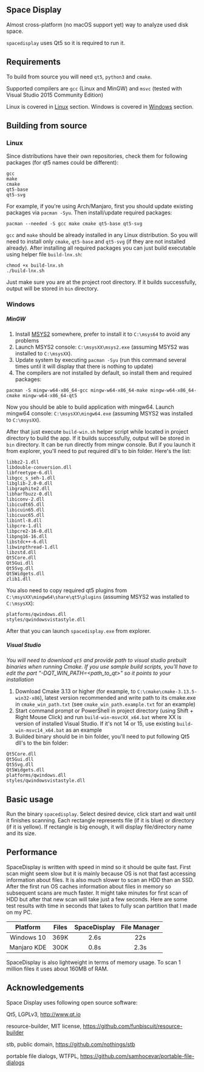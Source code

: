 Space Display
-------------

Almost cross-platform (no macOS support yet) way to analyze used disk space.

`spacedisplay` uses Qt5 so it is required to run it.

Requirements
------------

To build from source you will need `qt5`, `python3` and `cmake`.

Supported compilers are `gcc` (Linux and MinGW) and `msvc`
(tested with Visual Studio 2015 Community Edition)

Linux is covered in [Linux](#Linux) section.
Windows is covered in [Windows](#Windows) section.


Building from source
--------------------

### Linux

Since distributions have their own repositories, check them for following packages (for qt5 names could be different):
~~~
gcc
make
cmake
qt5-base
qt5-svg
~~~
For example, if you're using Arch/Manjaro, first you should update existing packages via `pacman -Syu`.
Then install/update required packages:
~~~
pacman --needed -S gcc make cmake qt5-base qt5-svg
~~~
`gcc` and `make` should be already installed in any Linux distribution.
So you will need to install only `cmake`, `qt5-base` and `qt5-svg` (if they are not installed already).
After installing all required packages you can just build executable using helper file `build-lnx.sh`:
~~~
chmod +x build-lnx.sh
./build-lnx.sh
~~~
Just make sure you are at the project root directory.
If it builds successfully, output will be stored in `bin` directory.


### Windows

##### MinGW

1. Install [MSYS2](https://www.msys2.org) somewhere, prefer to install it to `C:\msys64` to avoid any problems
2. Launch MSYS2 console: `C:\msysXX\msys2.exe` (assuming MSYS2 was installed to `C:\msysXX`).
3. Update system by executing `pacman -Syu`
(run this command several times until it will display that there is nothing to update)
4. The compilers are not installed by default, so install them and required packages:
~~~
pacman -S mingw-w64-x86_64-gcc mingw-w64-x86_64-make mingw-w64-x86_64-cmake mingw-w64-x86_64-qt5
~~~
Now you should be able to build application with mingw64. Launch mingw64 console:
`C:\msysXX\mingw64.exe` (assuming MSYS2 was installed to `C:\msysXX`).

After that just execute `build-win.sh` helper script while located in project directory to build the app.
If it builds successfully, output will be stored in `bin` directory. It can be run directly from mingw console.
But if you launch it from explorer, you'll need to put required dll's to bin folder. Here's the list:
~~~
libbz2-1.dll
libdouble-conversion.dll
libfreetype-6.dll
libgcc_s_seh-1.dll
libglib-2.0-0.dll
libgraphite2.dll
libharfbuzz-0.dll
libiconv-2.dll
libicudt65.dll
libicuin65.dll
libicuuc65.dll
libintl-8.dll
libpcre-1.dll
libpcre2-16-0.dll
libpng16-16.dll
libstdc++-6.dll
libwinpthread-1.dll
libzstd.dll
Qt5Core.dll
Qt5Gui.dll
Qt5Svg.dll
Qt5Widgets.dll
zlib1.dll
~~~
You also need to copy required qt5 plugins from `C:\msysXX\mingw64\share\qt5\plugins` (assuming MSYS2 was installed to `C:\msysXX`):
~~~
platforms/qwindows.dll
styles/qwindowsvistastyle.dll
~~~
After that you can launch `spacedisplay.exe` from explorer.


##### Visual Studio 

_You will need to download `qt5` and provide path to visual studio prebuilt binaries when running Cmake.
If you use sample build scripts, you'll have to edit the part "-DQT_WIN_PATH=<path_to_qt>" so it points to your
installation_

1. Download Cmake 3.13 or higher (for example, to `C:\cmake\cmake-3.13.5-win32-x86`), latest version recommended
and write path to its cmake.exe in `cmake_win_path.txt` (see `cmake_win_path.example.txt` for an example)
2. Start command prompt or PowerShell in project directory (using Shift + Right Mouse Click) and run `build-win-msvcXX_x64.bat` where XX is
version of installed Visual Studio. If it's not 14 or 15, use existing `build-win-msvc14_x64.bat` as an example
3. Builded binary should be in bin folder, you'll need to put following Qt5 dll's to the bin folder:
~~~
Qt5Core.dll
Qt5Gui.dll
Qt5Svg.dll
Qt5Widgets.dll
platforms/qwindows.dll
styles/qwindowsvistastyle.dll
~~~

Basic usage
-----------

Run the binary `spacedisplay`. Select desired device, click start and wait until it finishes scanning.
Each rectangle represents file (if it is blue) or directory (if it is yellow).
If rectangle is big enough, it will display file/directory name and its size.

Performance
----------

SpaceDisplay is written with speed in mind so it should be quite fast.
First scan might seem slow but it is mainly because OS is not that fast accessing information about files.
It is also much slower to scan an HDD than an SSD.
After the first run OS caches information about files in memory so subsequent scans are much faster.
It might take minutes for first scan of HDD but after that new scan will take just a few seconds.
Here are some test results with time in seconds that takes to fully scan partition that I made on my PC.

|   Platform  | Files | SpaceDisplay | File Manager |
|:-----------:|-------|:------------:|:------------:|
|  Windows 10 | 369K  |     2.6s     |      22s     |
| Manjaro KDE | 300K  |     0.8s     |     2.3s     |

SpaceDisplay is also lightweight in terms of memory usage. To scan 1 million files it uses about 160MB of RAM.

Acknowledgements
----------------
Space Display uses following open source software:

Qt5, LGPLv3, http://www.qt.io

resource-builder, MIT license, https://github.com/funbiscuit/resource-builder

stb, public domain, https://github.com/nothings/stb

portable file dialogs, WTFPL, https://github.com/samhocevar/portable-file-dialogs
